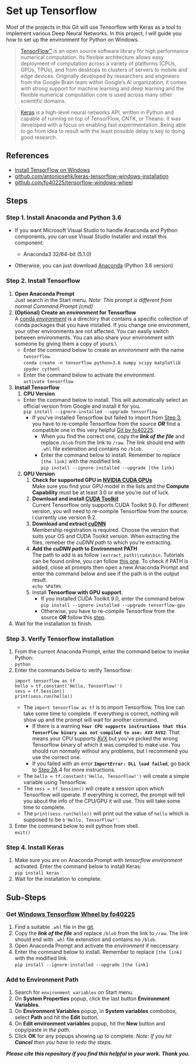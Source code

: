 # Set up Tensorflow
Most of the projects in this Git will use Tensorflow with Keras as a tool to implement various Deep Neural Networks.
In this project, I will guide you how to set up the environment for Python on Windows.
> [TensorFlow™](https://www.tensorflow.org/) is an open source software library for high performance numerical computation. Its flexible architecture allows easy deployment of computation across a variety of platforms (CPUs, GPUs, TPUs), and from desktops to clusters of servers to mobile and edge devices. Originally developed by researchers and engineers from the Google Brain team within Google’s AI organization, it comes with strong support for machine learning and deep learning and the flexible numerical computation core is used across many other scientific domains.

> [Keras](https://keras.io/) is a high-level neural networks API, written in Python and capable of running on top of TensorFlow, CNTK, or Theano. It was developed with a focus on enabling fast experimentation. Being able to go from idea to result with the least possible delay is key to doing good research.
## References
- [Install TensorFlow on Windows](https://www.tensorflow.org/install/install_windows)
- [github.com/antoniosehk/keras-tensorflow-windows-installation](https://github.com/antoniosehk/keras-tensorflow-windows-installation)
- [github.com/fo40225/tensorflow-windows-wheel](https://github.com/fo40225/tensorflow-windows-wheel)
## Steps
### Step 1. Install Anaconda and Python 3.6
- If you want Microsoft Visual Studio to handle Anaconda and Python components, you can use Visual Studio Installer and install this component:
    - Anaconda3 32/64-bit (5.1.0)
    
- Otherwise, you can just download [Anaconda](https://www.anaconda.com/download/) (Python 3.6 version)
### Step 2. Install Tensorflow
1. __Open Anaconda Prompt__\
Just search in the Start menu. *Note: This prompt is different from normal Command Prompt (cmd)*
2. __(Optional) Create an *environment* for Tensorflow__\
A [conda *environment*](https://conda.io/docs/user-guide/concepts.html#conda-environments) is a directory that contains a specific collection of conda packages that you have installed. If you change one environment, your other environments are not affected. You can easily switch between environments. You can also share your environment with someone by giving them a copy of yours.\
    - Enter the command below to create an *environment* with the name `tensorflow`.\
    `conda create -n tensorflow python=3.6 numpy scipy matplotlib spyder cython`\
    - Enter the command below to activate the *environment*.\
    `activate tensorflow`
3. __Install Tensorflow__
    1. __CPU Version__
    - Enter the command below to install. This will automatically select an official version from Google and install it for you.\
    `pip install --ignore-installed --upgrade tensorflow`
        - If you've installed Tensorflow but failed to import from [Step 3](#step-3-verify-tensorflow-installation), you have to re-compile Tensorflow from the source *__OR__* find a compatible one in this very helpful [Git by fo40225](https://github.com/fo40225/tensorflow-windows-wheel).
            - When you find the correct one, copy the *__link of the file__* and replace `/blob` from the link to `/raw`. The link should end with `.whl` file extenstion and contains no `/blob`.
            - Enter the command below to install. Remember to replace `[the link]` with the modified link.\
                `pip install --ignore-installed --upgrade [the link]`
    2. __GPU Version__
        1. __Check for supported GPU in [NVIDIA CUDA GPUs](https://developer.nvidia.com/cuda-gpus)__\
        Make sure you find your GPU model in the lists and the __Compute Capability__ must be at least 3.0 or else you're out of luck.
        2. __Download and install [CUDA Toolkit](https://developer.nvidia.com/cuda-downloads)__\
        Current Tensorflow only supports CUDA Toolkit 9.0. For different version, you will need to re-compile Tensorflow from the source. I currently use version 9.2.
        3. __Download and extract [cuDNN](https://developer.nvidia.com/rdp/cudnn-download)__\
        Membership registration is required. Choose the version that suits your OS and CUDA Toolkit version. When extracting the files, remeber the *cuDNN path* to which you're extracting.
        4. __Add the *cuDNN path* to Environment PATH__\
        The path to add is as follow `(extract_path)\cuda\bin`. Tutorials can be found online, you can follow [this one](#add-to-environment-path). To check if PATH is added, close all prompts then open a new Anaconda Prompt and enter the command below and see if the path is in the output result.\
        `echo %PATH%`
        5. Install __Tensorflow with GPU support__.
            - If you installed CUDA Toolkit 9.0, enter the command below\
            `pip install --ignore-installed --upgrade tensorflow-gpu`
            - Otherwise, you have to re-compile Tensorflow from the source *__OR__* follow this [step](#get-windows-tensorflow-wheel-by-fo40225).                
4. Wait for the installation to finish.
### Step 3. Verify Tensorflow installation
1. From the current Anaconda Prompt, enter the command below to invoke Python:\
`python`
2. Enter the commands below to verify Tensorflow:
    ```
    import tensorflow as tf
    hello = tf.constant('Hello, TensorFlow!')
    sess = tf.Session()
    print(sess.run(hello))
    ```
    - The `import tensorflow as tf` is to import Tensorflow. This line can take some time to complete. If everything is correct, nothing will show up and the prompt will wait for another command.
        - If there is a warning __`Your CPU supports instructions that this TensorFlow binary was not compiled to use: AVX AVX2`__. That means your CPU supports [AVX](https://en.wikipedia.org/wiki/Advanced_Vector_Extensions) but you've picked the wrong Tensorflow binary of which it was compiled to make use. You should run normally without any problems, but I recommend you use the correct one.
        - If you failed with an error __`ImportError: DLL load failed`__, go back to [Step 2A](#step-2a).4 for more instructions.
    - The `hello = tf.constant('Hello, TensorFlow!')` will create a simple variable using Tensorflow.
    - The `sess = tf.Session()` will create a session upon which Tensorflow will operate. If everything is correct, the prompt will tell you about the info of the CPU/GPU it will use. This will take some time to complete.
    - The `print(sess.run(hello))` will print out the value of `hello` which is supposed to be `b'Hello, TensorFlow!'`.
3. Enter the command below to exit python from shell.\
`exit()`
### Step 4. Install Keras
1. Make sure you are on Anaconda Prompt with *tensorflow environment* activated. Enter the command below to install Keras:\
`pip install keras`
2. Wait for the installation to complete.

## Sub-Steps
### Get [Windows Tensorflow Wheel by fo40225](https://github.com/fo40225/tensorflow-windows-wheel)
1. Find a suitable `.whl` file in the [git](https://github.com/fo40225/tensorflow-windows-wheel).
2. Copy the *__link of the file__* and replace `/blob` from the link to `/raw`. The link should end with `.whl` file extenstion and contains no `/blob`.
3. Open Anaconda Prompt and activate the *environment* if neccessary.
3. Enter the command below to install. Remember to replace `[the link]` with the modified link.\
`pip install --ignore-installed --upgrade [the link]` 
### Add to Environment Path
1. Search for `environment variables` on Start menu.
2. On __System Properties__ popup, click the last button __Environment Variables__.
3. On __Environment Variables__ popup, in __System variables__ combobox, select __Path__ and hit the __Edit__ button.
4. On __Edit environment variables__ popup, hit the __New__ button and copy/paste in *the path*.
5. Click __OK__ for any popups showing up to complete.
*Note: If you hit __Cancel__ then you have to redo the steps*.

*__Please cite this repository if you find this helpful in your work. Thank you.__*
